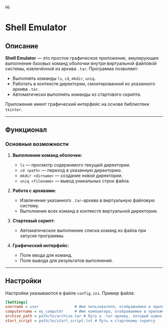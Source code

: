 Hi
# Shell Emulator

## Описание

**Shell Emulator** — это простое графическое приложение, эмулирующее выполнение базовых команд оболочки внутри виртуальной файловой системы, извлечённой из архива `.tar`. Программа позволяет:
- Выполнять команды `ls`, `cd`, `mkdir`, `uniq`.
- Работать в контексте директории, смонтированной из указанного архива `.tar`.
- Автоматически выполнять команды из стартового скрипта.

Приложение имеет графический интерфейс на основе библиотеки `tkinter`.

---

## Функционал

### Основные возможности
1. **Выполнение команд оболочки:**
   - `ls` — просмотр содержимого текущей директории.
   - `cd <path>` — переход в указанную директорию.
   - `mkdir <dirname>` — создание новой директории.
   - `uniq <filename>` — вывод уникальных строк файла.

2. **Работа с архивами:**
   - Извлечение указанного `.tar`-архива в виртуальную файловую систему.
   - Выполнение всех команд в контексте виртуальной директории.

3. **Стартовый скрипт:**
   - Автоматическое выполнение списка команд из файла при запуске программы.

4. **Графический интерфейс:**
   - Поле ввода для команд.
   - Поле вывода для результатов выполнения.

---

## Настройки

Настройки указываются в файле `config.ini`. Пример файла:

```ini
[Settings]
username = user                # Имя пользователя, отображаемое в приложении
computername = my_computer     # Имя компьютера, отображаемое в приложении
archive_path = path/to/archive.tar # Путь к .tar-архиву, который нужно извлечь
start_script = path/to/start_script.txt # Путь к стартовому скрипту
